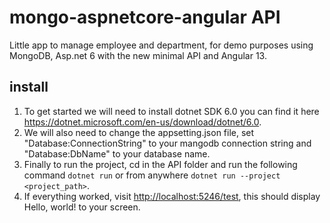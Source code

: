 # mongo-aspnetcore-angular API

Little app to manage employee and department, for demo purposes using MongoDB, Asp.net 6 with the new minimal API and Angular 13.

## install

1. To get started we will need to install dotnet SDK 6.0 you can find it here <https://dotnet.microsoft.com/en-us/download/dotnet/6.0>.
2. We will also need to change the appsetting.json file, set "Database:ConnectionString" to your mangodb connection string and "Database:DbName" to your database name.
5. Finally to run the project, cd in the API folder and run the following command ``dotnet run`` or from anywhere ``dotnet run --project <project_path>``.
6. If everything worked, visit <http://localhost:5246/test>, this should display Hello, world! to your screen.